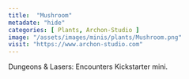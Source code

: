 ```yaml
---
title:  "Mushroom"
metadate: "hide"
categories: [ Plants, Archon-Studio ]
image: "/assets/images/minis/plants/Mushroom.png"
visit: "https://www.archon-studio.com"
---
```

Dungeons & Lasers: Encounters Kickstarter mini.